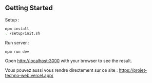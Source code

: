 
## Getting Started

Setup :
```bash
npm install
. /setup/init.sh
```
Run server :
```bash
npm run dev
```
Open [http://localhost:3000](http://localhost:3000) with your browser to see the result.

Vous pouvez aussi vous rendre directement sur ce site : https://projet-techno-web.vercel.app/

